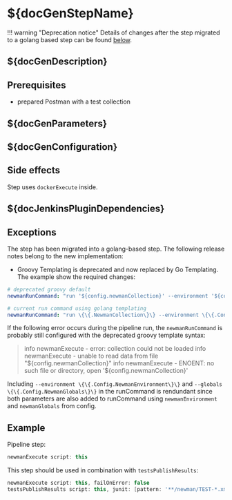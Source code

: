 # ${docGenStepName}

!!! warning "Deprecation notice"
    Details of changes after the step migrated to a golang based step can be found [below](#exceptions).

## ${docGenDescription}

## Prerequisites

* prepared Postman with a test collection

## ${docGenParameters}

## ${docGenConfiguration}

## Side effects

Step uses `dockerExecute` inside.

## ${docJenkinsPluginDependencies}

## Exceptions

The step has been migrated into a golang-based step. The following release notes belong to the new implementation:

- Groovy Templating is deprecated and now replaced by Go Templating. The example show the required changes:

```yaml
# deprecated groovy default
newmanRunCommand: "run '${config.newmanCollection}' --environment '${config.newmanEnvironment}' --globals '${config.newmanGlobals}' --reporters junit,html --reporter-junit-export 'target/newman/TEST-${collectionDisplayName}.xml' --reporter-html-export 'target/newman/TEST-${collectionDisplayName}.html'"
```

```yaml
# current run command using golang templating
newmanRunCommand: "run \{\{.NewmanCollection\}\} --environment \{\{.Config.NewmanEnvironment\}\} --globals \{\{.Config.NewmanGlobals\}\} --reporters junit,html --reporter-junit-export target/newman/TEST-\{\{.CollectionDisplayName\}\}.xml --reporter-html-export target/newman/TEST-\{\{.CollectionDisplayName\}\}.html"
```

If the following error occurs during the pipeline run, the `newmanRunCommand` is probably still configured with the deprecated groovy template syntax:
> info  newmanExecute - error: collection could not be loaded
> info  newmanExecute -   unable to read data from file "${config.newmanCollection}"
> info  newmanExecute -   ENOENT: no such file or directory, open '${config.newmanCollection}'

Including `--environment \{\{.Config.NewmanEnvironment\}\}` and `--globals \{\{.Config.NewmanGlobals\}\}` in the runCommand is rendundant since both parameters are also added to runCommand using `newmanEnvironment` and `newmanGlobals` from config.

## Example

Pipeline step:

```groovy
newmanExecute script: this
```

This step should be used in combination with `testsPublishResults`:

```groovy
newmanExecute script: this, failOnError: false
testsPublishResults script: this, junit: [pattern: '**/newman/TEST-*.xml']
```
